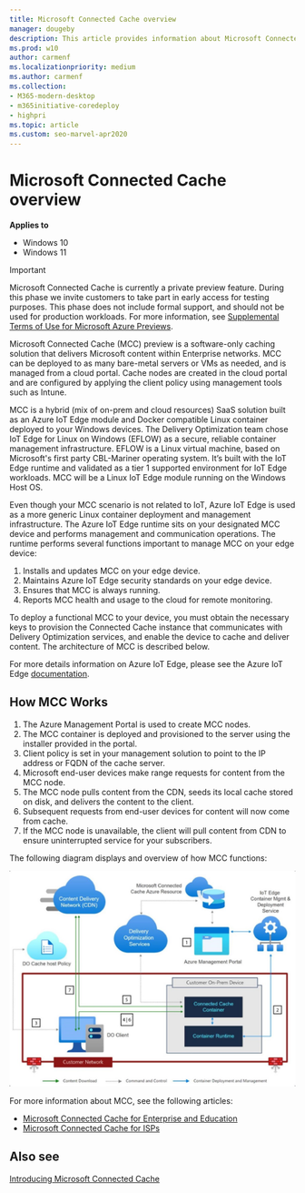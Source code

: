 ```yaml
---
title: Microsoft Connected Cache overview
manager: dougeby
description: This article provides information about Microsoft Connected Cache (MCC), a software-only caching solution.
ms.prod: w10
author: carmenf
ms.localizationpriority: medium
ms.author: carmenf
ms.collection:
- M365-modern-desktop
- m365initiative-coredeploy
- highpri
ms.topic: article
ms.custom: seo-marvel-apr2020
---
```


# Microsoft Connected Cache overview

**Applies to**

- Windows 10
- Windows 11

> [!IMPORTANT]
> Microsoft Connected Cache is currently a private preview feature. During this phase we invite customers to take part in early access for testing purposes. This phase does not include formal support, and should not be used for production workloads. For more information, see [Supplemental Terms of Use for Microsoft Azure Previews](https://azure.microsoft.com/support/legal/preview-supplemental-terms/).

Microsoft Connected Cache (MCC) preview is a software-only caching solution that delivers Microsoft content within Enterprise networks. MCC can be deployed to as many bare-metal servers or VMs as needed, and is managed from a cloud portal. Cache nodes are created in the cloud portal and are configured by applying the client policy using management tools such as Intune.

MCC is a hybrid (mix of on-prem and cloud resources) SaaS solution built as an Azure IoT Edge module and Docker compatible Linux container deployed to your Windows devices. The Delivery Optimization team chose IoT Edge for Linux on Windows (EFLOW) as a secure, reliable container management infrastructure. EFLOW is a Linux virtual machine, based on Microsoft's first party CBL-Mariner operating system. It’s built with the IoT Edge runtime and validated as a tier 1 supported environment for IoT Edge workloads. MCC will be a Linux IoT Edge module running on the Windows Host OS.  

Even though your MCC scenario is not related to IoT, Azure IoT Edge is used as a more generic Linux container deployment and management infrastructure. The Azure IoT Edge runtime sits on your designated MCC device and performs management and communication operations. The runtime performs several functions important to manage MCC on your edge device:

1. Installs and updates MCC on your edge device.
1. Maintains Azure IoT Edge security standards on your edge device.
1. Ensures that MCC is always running.
1. Reports MCC health and usage to the cloud for remote monitoring.
  
To deploy a functional MCC to your device, you must obtain the necessary keys to provision the Connected Cache instance that communicates with Delivery Optimization services, and enable the device to cache and deliver content. The architecture of MCC is described below.
  
For more details information on Azure IoT Edge, please see the Azure IoT Edge [documentation](/azure/iot-edge/about-iot-edge).

## How MCC Works  

1. The Azure Management Portal is used to create MCC nodes.
1. The MCC container is deployed and provisioned to the server using the installer provided in the portal.
1. Client policy is set in your management solution to point to the IP address or FQDN of the cache server.
1. Microsoft end-user devices make range requests for content from the MCC node.
1. The MCC node pulls content from the CDN, seeds its local cache stored on disk, and delivers the content to the client.
1. Subsequent requests from end-user devices for content will now come from cache.
1. If the MCC node is unavailable, the client will pull content from CDN to ensure uninterrupted service for your subscribers.

The following diagram displays and overview of how MCC functions:

![MCC Overview](images/waas-mcc-diag-overview.png#lightbox)

For more information about MCC, see the following articles:
- [Microsoft Connected Cache for Enterprise and Education](mcc-enterprise-overview.md)
- [Microsoft Connected Cache for ISPs](mcc-isp.md)

## Also see

[Introducing Microsoft Connected Cache](https://techcommunity.microsoft.com/t5/windows-it-pro-blog/introducing-microsoft-connected-cache-microsoft-s-cloud-managed/ba-p/963898)
